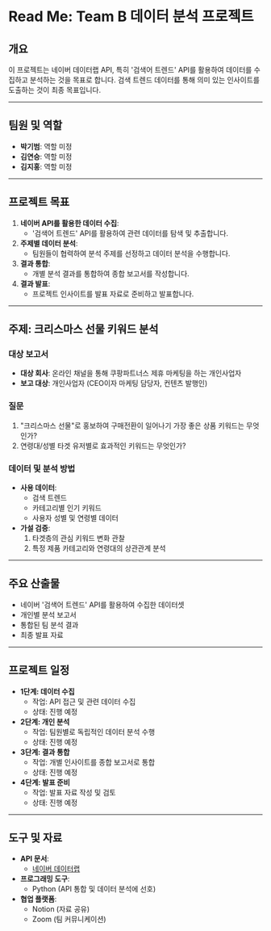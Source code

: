 # Read Me: Team B 데이터 분석 프로젝트

## 개요

이 프로젝트는 네이버 데이터랩 API, 특히 '검색어 트렌드' API를 활용하여 데이터를 수집하고 분석하는 것을 목표로 합니다. 검색 트렌드 데이터를 통해 의미 있는 인사이트를 도출하는 것이 최종 목표입니다.

---

## 팀원 및 역할

- **박기범**: 역할 미정
- **김연승**: 역할 미정
- **김지홍**: 역할 미정

---

## 프로젝트 목표

1. **네이버 API를 활용한 데이터 수집**:
    - '검색어 트렌드' API를 활용하여 관련 데이터를 탐색 및 추출합니다.
2. **주제별 데이터 분석**:
    - 팀원들이 협력하여 분석 주제를 선정하고 데이터 분석을 수행합니다.
3. **결과 통합**:
    - 개별 분석 결과를 통합하여 종합 보고서를 작성합니다.
4. **결과 발표**:
    - 프로젝트 인사이트를 발표 자료로 준비하고 발표합니다.

---

## 주제: 크리스마스 선물 키워드 분석

### 대상 보고서

- **대상 회사**: 온라인 채널을 통해 쿠팡파트너스 제휴 마케팅을 하는 개인사업자
- **보고 대상**: 개인사업자 (CEO이자 마케팅 담당자, 컨텐츠 발행인)

### 질문

1. "크리스마스 선물"로 홍보하여 구매전환이 일어나기 가장 좋은 상품 키워드는 무엇인가?
2. 연령대/성별 타겟 유저별로 효과적인 키워드는 무엇인가?

### 데이터 및 분석 방법

- **사용 데이터**:
    - 검색 트렌드
    - 카테고리별 인기 키워드
    - 사용자 성별 및 연령별 데이터
- **가설 검증**:
    1. 타겟층의 관심 키워드 변화 관찰
    2. 특정 제품 카테고리와 연령대의 상관관계 분석

---

## 주요 산출물

- 네이버 '검색어 트렌드' API를 활용하여 수집한 데이터셋
- 개인별 분석 보고서
- 통합된 팀 분석 결과
- 최종 발표 자료

---

## 프로젝트 일정

- **1단계: 데이터 수집**
    - 작업: API 접근 및 관련 데이터 수집
    - 상태: 진행 예정
- **2단계: 개인 분석**
    - 작업: 팀원별로 독립적인 데이터 분석 수행
    - 상태: 진행 예정
- **3단계: 결과 통합**
    - 작업: 개별 인사이트를 종합 보고서로 통합
    - 상태: 진행 예정
- **4단계: 발표 준비**
    - 작업: 발표 자료 작성 및 검토
    - 상태: 진행 예정

---

## 도구 및 자료

- **API 문서**:
    - [네이버 데이터랩](https://developers.naver.com/docs/datalab/search-trend/)
- **프로그래밍 도구**:
    - Python (API 통합 및 데이터 분석에 선호)
- **협업 플랫폼**:
    - Notion (자료 공유)
    - Zoom (팀 커뮤니케이션)
